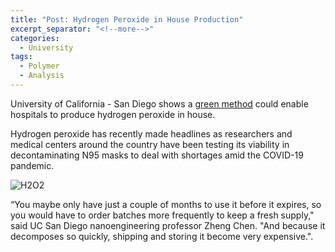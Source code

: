 ```yaml
---
title: "Post: Hydrogen Peroxide in House Production"
excerpt_separator: "<!--more-->"
categories:
  - University
tags:
  - Polymer
  - Analysis
---
```


University of California - San Diego shows a [green method](https://phys.org/news/2020-05-green-method-enable-hospitals-hydrogen.html) could enable hospitals to produce hydrogen peroxide in house.

Hydrogen peroxide has recently made headlines as researchers and medical centers around the country have been testing its viability in decontaminating N95 masks to deal with shortages amid the COVID-19 pandemic.

![H2O2](https://scx1.b-cdn.net/csz/news/800/2020/greenmethodc.jpg)


“You maybe only have just a couple of months to use it before it expires, so you would have to order batches more frequently to keep a fresh supply," said UC San Diego nanoengineering professor Zheng Chen. "And because it decomposes so quickly, shipping and storing it become very expensive.".



